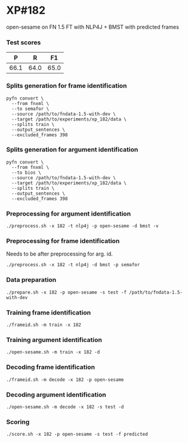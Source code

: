 # XP\#182

open-sesame on FN 1.5 FT with NLP4J + BMST with predicted frames

### Test scores
| P | R | F1 |
| --- | --- | --- |
| 66.1 | 64.0 | 65.0 |

### Splits generation for frame identification
```
pyfn convert \
  --from fnxml \
  --to semafor \
  --source /path/to/fndata-1.5-with-dev \
  --target /path/to/experiments/xp_182/data \
  --splits train \
  --output_sentences \
  --excluded_frames 398
```

### Splits generation for argument identification
```
pyfn convert \
  --from fnxml \
  --to bios \
  --source /path/to/fndata-1.5-with-dev \
  --target /path/to/experiments/xp_182/data \
  --splits train \
  --output_sentences \
  --excluded_frames 398
```

### Preprocessing for argument identification
```
./preprocess.sh -x 182 -t nlp4j -p open-sesame -d bmst -v
```

### Preprocessing for frame identification
Needs to be after preprocessing for arg. id.
```
./preprocess.sh -x 182 -t nlp4j -d bmst -p semafor
```

### Data preparation
```
./prepare.sh -x 182 -p open-sesame -s test -f /path/to/fndata-1.5-with-dev
```

### Training frame identification
```
./frameid.sh -m train -x 182
```

### Training argument identification
```
./open-sesame.sh -m train -x 182 -d
```

### Decoding frame identification
```
./frameid.sh -m decode -x 182 -p open-sesame
```

### Decoding argument identification
```
./open-sesame.sh -m decode -x 182 -s test -d
```

### Scoring
```
./score.sh -x 182 -p open-sesame -s test -f predicted
```
